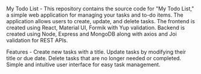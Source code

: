 My Todo List - 
This repository contains the source code for "My Todo List," a simple web application for managing your tasks and to-do items. The application allows users to create, update, and delete tasks. The frontend is created using React, Material UI, Formik with Yup validation. Backend is created using Node, Express and MongoDB along with axios and Joi validation for REST APIs.

Features - 
Create new tasks with a title.
Update tasks by modifying their title or due date.
Delete tasks that are no longer needed or completed.
Simple and intuitive user interface for easy task management.
